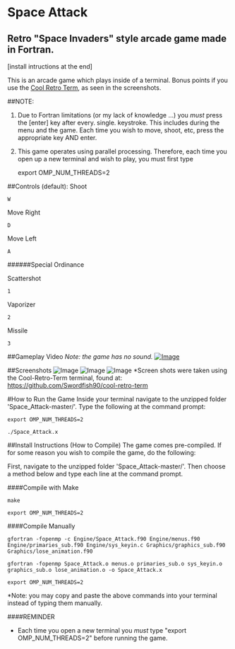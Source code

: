 Space Attack
======================
Retro "Space Invaders" style arcade game made in Fortran.
-----------------------------------------------------------------------------------

[install intructions at the end]

This is an arcade game which plays inside of a terminal.  Bonus points if you use the [Cool Retro Term](https://github.com/Swordfish90/cool-retro-term), as seen in the screenshots.

##NOTE:
1) Due to Fortran limitations (or my lack of knowledge ...) you *must* press the [enter] key after every. single. keystroke.  This includes during the menu and the game.  Each time you wish to move, shoot, etc, press the appropriate key AND enter.

2) This game operates using parallel processing.  Therefore, each time you open up a new terminal and wish to play, you must first type

    export OMP_NUM_THREADS=2

##Controls (default):
Shoot

    W

Move Right

    D

Move Left

    A

######Special Ordinance
  
Scattershot

    1

Vaporizer

    2

Missile

    3

##Gameplay Video
*Note: the game has no sound.*
[![Image](<http://i.imgur.com/8yRfVcb.png>)](https://www.youtube.com/watch?v=TSOmxRPeW0w)

##Screenshots
![Image](<http://i.imgur.com/qNdxfxM.png>)
![Image](<http://i.imgur.com/a8E6ww0.png>)
![Image](<http://i.imgur.com/x0Sbp4n.png>)
*Screen shots were taken using the Cool-Retro-Term terminal, found at: https://github.com/Swordfish90/cool-retro-term

#How to Run the Game
Inside your terminal navigate to the unzipped folder 'Space_Attack-master/'.  Type the following at the command prompt:

    export OMP_NUM_THREADS=2
    
    ./Space_Attack.x

##Install Instructions (How to Compile)
The game comes pre-compiled.  If for some reason you wish to compile the game, do the following:

First, navigate to the unzipped folder 'Space_Attack-master/'.  Then choose a method below and type each line at the command prompt.

####Compile with Make

    make
  
    export OMP_NUM_THREADS=2

####Compile Manually
  
    gfortran -fopenmp -c Engine/Space_Attack.f90 Engine/menus.f90 Engine/primaries_sub.f90 Engine/sys_keyin.c Graphics/graphics_sub.f90 Graphics/lose_animation.f90
  
    gfortran -fopenmp Space_Attack.o menus.o primaries_sub.o sys_keyin.o graphics_sub.o lose_animation.o -o Space_Attack.x
  
    export OMP_NUM_THREADS=2

*Note: you may copy and paste the above commands into your terminal instead of typing them manually.

####REMINDER
- Each time you open a new terminal you *must* type "export OMP_NUM_THREADS=2" before running the game. 
